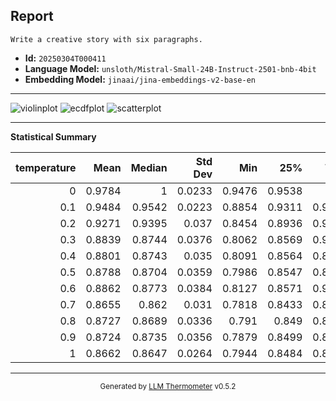 ## Report

```
Write a creative story with six paragraphs.
```
- **Id:** `20250304T000411`
- **Language Model:** `unsloth/Mistral-Small-24B-Instruct-2501-bnb-4bit`
- **Embedding Model:** `jinaai/jina-embeddings-v2-base-en`

---

![violinplot](../assets/20250304T000411/violinplot.png)
![ecdfplot](../assets/20250304T000411/ecdfplot.png)
![scatterplot](../assets/20250304T000411/scatterplot.png)

---

**Statistical Summary**

|   temperature |   Mean |   Median |   Std Dev |    Min |    25% |    75% |    Max |   Count |
|--------------:|-------:|---------:|----------:|-------:|-------:|-------:|-------:|--------:|
|           0   | 0.9784 |   1      |    0.0233 | 0.9476 | 0.9538 | 1      | 1      |     496 |
|           0.1 | 0.9484 |   0.9542 |    0.0223 | 0.8854 | 0.9311 | 0.9663 | 0.9906 |     496 |
|           0.2 | 0.9271 |   0.9395 |    0.037  | 0.8454 | 0.8936 | 0.9583 | 0.988  |     496 |
|           0.3 | 0.8839 |   0.8744 |    0.0376 | 0.8062 | 0.8569 | 0.9076 | 0.9751 |     496 |
|           0.4 | 0.8801 |   0.8743 |    0.035  | 0.8091 | 0.8564 | 0.8968 | 0.984  |     496 |
|           0.5 | 0.8788 |   0.8704 |    0.0359 | 0.7986 | 0.8547 | 0.8945 | 0.9795 |     496 |
|           0.6 | 0.8862 |   0.8773 |    0.0384 | 0.8127 | 0.8571 | 0.9122 | 0.9775 |     496 |
|           0.7 | 0.8655 |   0.862  |    0.031  | 0.7818 | 0.8433 | 0.8844 | 0.969  |     496 |
|           0.8 | 0.8727 |   0.8689 |    0.0336 | 0.791  | 0.849  | 0.8928 | 0.9756 |     496 |
|           0.9 | 0.8724 |   0.8735 |    0.0356 | 0.7879 | 0.8499 | 0.8966 | 0.9629 |     496 |
|           1   | 0.8662 |   0.8647 |    0.0264 | 0.7944 | 0.8484 | 0.8844 | 0.936  |     496 |

---

<div align="center">
  <sub>Generated by <a href="https://github.com/S1M0N38/llm-thermometer">LLM Thermometer</a> v0.5.2</sub>
</div>